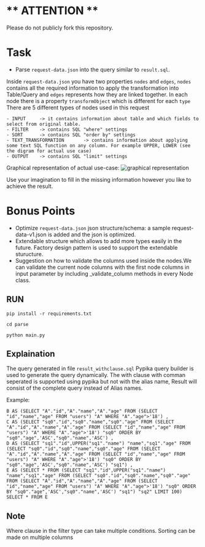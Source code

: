 # ** ATTENTION **
Please do not publicly fork this repository.

# Task

- Parse `request-data.json` into the query similar to `result.sql`. 

Inside `request-data.json` you have two properties `nodes` and `edges`, `nodes` contains all the required information to apply the transformation into Table/Query and `edges` represents how they are linked together. In each node there is a property `transformObject` which is different for each `type`
There are 5 different types of nodes used in this request

	- INPUT		-> it contains information about table and which fields to select from original table. 
	- FILTER	-> contains SQL "where" settings 
	- SORT		-> contains SQL "order by" settings 
	- TEXT_TRANSFORMATION	    -> contains information about applying some text SQL function on any column. For example UPPER, LOWER (see the digram for actual use case)
	- OUTPUT	-> contains SQL "limit" settings

Graphical representation of actual use-case:
![graphical representation](https://github.com/goes-funky/modeling-test/blob/master/graphical-representation.png?raw=true)

Use your imagination to fill in the missing information however you like to achieve the result.

# Bonus Points
 - Optimize `request-data.json` json structure/schema: a sample request-data-v1.json is added and the json is optimized.
 - Extendable structure which allows to add more types easily in the future. Factory design pattern is used to support the extendable sturucture. 
 - Suggestion on how to validate the columns used inside the nodes.We can validate the current node columns with the first node columns in input parameter by including _validate_column methods in every Node class. 


## RUN
`pip install -r requirements.txt`

`cd parse`

`python main.py`

## Explaination

The query generated in file `result_withclause.sql`
Pypika query builder is used to generate the query dynamically.
The with clause with comman seperated is supported using pypika but not with the alias name,
Result will consist of the complete query instead of Alias names. 

Example:
```WITH A AS (SELECT "id","name","age" FROM "users") ,
B AS (SELECT "A"."id","A"."name","A"."age" FROM (SELECT "id","name","age" FROM "users") "A" WHERE "A"."age">'18') ,
C AS (SELECT "sq0"."id","sq0"."name","sq0"."age" FROM (SELECT "A"."id","A"."name","A"."age" FROM (SELECT "id","name","age" FROM "users") "A" WHERE "A"."age">'18') "sq0" ORDER BY "sq0"."age",'ASC',"sq0"."name",'ASC') ,
D AS (SELECT "sq1"."id",UPPER("sq1"."name") "name","sq1"."age" FROM (SELECT "sq0"."id","sq0"."name","sq0"."age" FROM (SELECT "A"."id","A"."name","A"."age" FROM (SELECT "id","name","age" FROM "users") "A" WHERE "A"."age">'18') "sq0" ORDER BY "sq0"."age",'ASC',"sq0"."name",'ASC') "sq1") ,
E AS (SELECT * FROM (SELECT "sq1"."id",UPPER("sq1"."name") "name","sq1"."age" FROM (SELECT "sq0"."id","sq0"."name","sq0"."age" FROM (SELECT "A"."id","A"."name","A"."age" FROM (SELECT "id","name","age" FROM "users") "A" WHERE "A"."age">'18') "sq0" ORDER BY "sq0"."age",'ASC',"sq0"."name",'ASC') "sq1") "sq2" LIMIT 100)
SELECT * FROM E
```
## Note
Where clause in the filter type can take multiple conditions.
Sorting can be made on multiple columns

